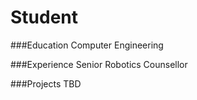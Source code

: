 # Student 

###Education
Computer Engineering

###Experience
Senior Robotics Counsellor

###Projects
TBD
